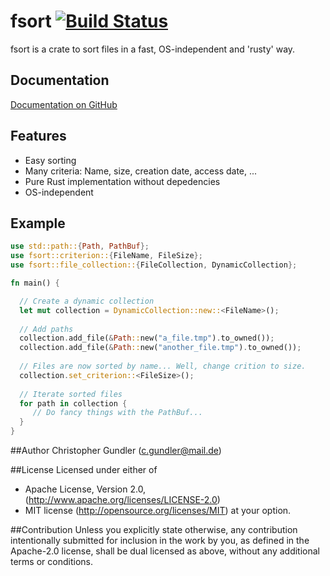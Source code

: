 # fsort [![Build Status](https://travis-ci.org/Christopher22/fsort.svg?branch=master)](https://travis-ci.org/Christopher22/fsort)
fsort is a crate to sort files in a fast, OS-independent and 'rusty' way.

## Documentation
[Documentation on GitHub](https://christopher22.github.io/fsort/fsort/)

## Features
- Easy sorting
- Many criteria: Name, size, creation date, access date, ...
- Pure Rust implementation without depedencies
- OS-independent

## Example
```rust
use std::path::{Path, PathBuf};
use fsort::criterion::{FileName, FileSize};
use fsort::file_collection::{FileCollection, DynamicCollection};

fn main() {

  // Create a dynamic collection
  let mut collection = DynamicCollection::new::<FileName>();
  
  // Add paths
  collection.add_file(&Path::new("a_file.tmp").to_owned());
  collection.add_file(&Path::new("another_file.tmp").to_owned());
  
  // Files are now sorted by name... Well, change crition to size.
  collection.set_criterion::<FileSize>();
  
  // Iterate sorted files
  for path in collection {
     // Do fancy things with the PathBuf...
  }
}
```
##Author
Christopher Gundler (<c.gundler@mail.de>)

##License
Licensed under either of
 * Apache License, Version 2.0, (http://www.apache.org/licenses/LICENSE-2.0)
 * MIT license (http://opensource.org/licenses/MIT)
at your option.

##Contribution
Unless you explicitly state otherwise, any contribution intentionally submitted
for inclusion in the work by you, as defined in the Apache-2.0 license, shall be dual licensed as above, without any
additional terms or conditions.
